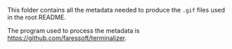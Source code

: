 This folder contains all the metadata needed to produce the `.gif` files used
in the root README.

The program used to process the metadata is
https://github.com/faressoft/terminalizer.
